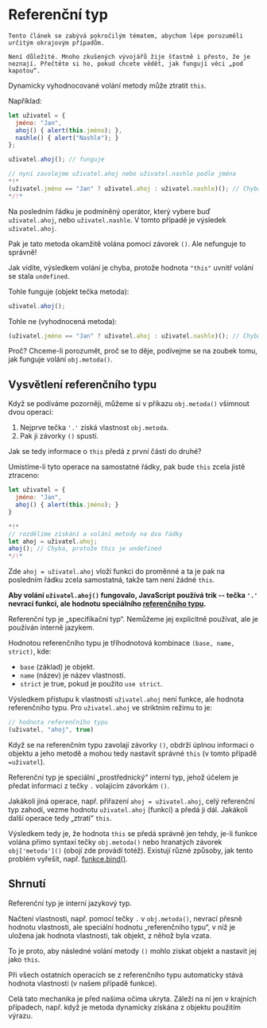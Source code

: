 
# Referenční typ

```warn header="Hloubková vlastnost jazyka"
Tento článek se zabývá pokročilým tématem, abychom lépe porozuměli určitým okrajovým případům.

Není důležité. Mnoho zkušených vývojářů žije šťastně i přesto, že je neznají. Přečtěte si ho, pokud chcete vědět, jak fungují věci „pod kapotou“.
```

Dynamicky vyhodnocované volání metody může ztratit `this`.

Například:

```js run
let uživatel = {
  jméno: "Jan",
  ahoj() { alert(this.jméno); },
  nashle() { alert("Nashle"); }
};

uživatel.ahoj(); // funguje

// nyní zavolejme uživatel.ahoj nebo uživatel.nashle podle jména
*!*
(uživatel.jméno == "Jan" ? uživatel.ahoj : uživatel.nashle)(); // Chyba!
*/!*
```

Na posledním řádku je podmíněný operátor, který vybere buď `uživatel.ahoj`, nebo `uživatel.nashle`. V tomto případě je výsledek `uživatel.ahoj`.

Pak je tato metoda okamžitě volána pomocí závorek `()`. Ale nefunguje to správně!

Jak vidíte, výsledkem volání je chyba, protože hodnota `"this"` uvnitř volání se stala `undefined`.

Tohle funguje (objekt tečka metoda):
```js
uživatel.ahoj();
```

Tohle ne (vyhodnocená metoda):
```js
(uživatel.jméno == "Jan" ? uživatel.ahoj : uživatel.nashle)(); // Chyba!
```

Proč? Chceme-li porozumět, proč se to děje, podívejme se na zoubek tomu, jak funguje volání `obj.metoda()`.

## Vysvětlení referenčního typu

Když se podíváme pozorněji, můžeme si v příkazu `obj.metoda()` všimnout dvou operací:

1. Nejprve tečka `'.'` získá vlastnost `obj.metoda`.
2. Pak ji závorky `()` spustí.

Jak se tedy informace o `this` předá z první části do druhé?

Umístíme-li tyto operace na samostatné řádky, pak bude `this` zcela jistě ztraceno:

```js run
let uživatel = {
  jméno: "Jan",
  ahoj() { alert(this.jméno); }
}

*!*
// rozdělíme získání a volání metody na dva řádky
let ahoj = uživatel.ahoj;
ahoj(); // Chyba, protože this je undefined
*/!*
```

Zde `ahoj = uživatel.ahoj` vloží funkci do proměnné a ta je pak na posledním řádku zcela samostatná, takže tam není žádné `this`.

**Aby volání `uživatel.ahoj()` fungovalo, JavaScript používá trik -- tečka `'.'` nevrací funkci, ale hodnotu speciálního [referenčního typu](https://tc39.github.io/ecma262/#sec-reference-specification-type).**

Referenční typ je „specifikační typ“. Nemůžeme jej explicitně používat, ale je používán interně jazykem.

Hodnotou referenčního typu je tříhodnotová kombinace `(base, name, strict)`, kde:

- `base` (základ) je objekt.
- `name` (název) je název vlastnosti.
- `strict` je true, pokud je použito `use strict`.

Výsledkem přístupu k vlastnosti `uživatel.ahoj` není funkce, ale hodnota referenčního typu. Pro `uživatel.ahoj` ve striktním režimu to je:

```js
// hodnota referenčního typu
(uživatel, "ahoj", true)
```

Když se na referenčním typu zavolají závorky `()`, obdrží úplnou informaci o objektu a jeho metodě a mohou tedy nastavit správné `this` (v tomto případě `=uživatel`).

Referenční typ je speciální „prostřednický“ interní typ, jehož účelem je předat informaci z tečky `.` volajícím závorkám `()`.

Jakákoli jiná operace, např. přiřazení `ahoj = uživatel.ahoj`, celý referenční typ zahodí, vezme hodnotu `uživatel.ahoj` (funkci) a předá ji dál. Jakákoli další operace tedy „ztratí“ `this`.

Výsledkem tedy je, že hodnota `this` se předá správně jen tehdy, je-li funkce volána přímo syntaxí tečky `obj.metoda()` nebo hranatých závorek `obj['metoda']()` (obojí zde provádí totéž). Existují různé způsoby, jak tento problém vyřešit, např. [funkce.bind()](/bind#solution-2-bind).

## Shrnutí

Referenční typ je interní jazykový typ.

Načtení vlastnosti, např. pomocí tečky `.` v `obj.metoda()`, nevrací přesně hodnotu vlastnosti, ale speciální hodnotu „referenčního typu“, v níž je uložena jak hodnota vlastnosti, tak objekt, z něhož byla vzata.

To je proto, aby následné volání metody `()` mohlo získat objekt a nastavit jej jako `this`.

Při všech ostatních operacích se z referenčního typu automaticky stává hodnota vlastnosti (v našem případě funkce).

Celá tato mechanika je před našima očima ukryta. Záleží na ní jen v krajních případech, např. když je metoda dynamicky získána z objektu použitím výrazu.
